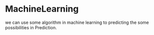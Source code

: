# MachineLearning
we can use  some algorithm in machine learning  to predicting the some possibilities in Prediction.
